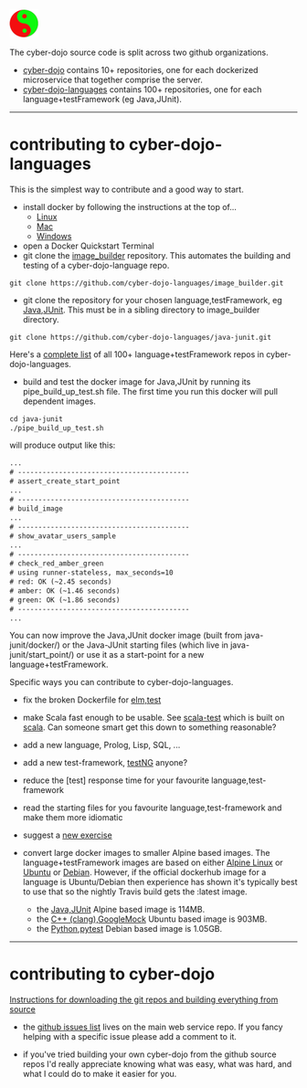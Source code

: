 
<img src="https://raw.githubusercontent.com/cyber-dojo/nginx/master/images/home_page_logo.png"
alt="cyber-dojo yin/yang logo" width="50px" height="50px"/>

The cyber-dojo source code is split across two github organizations.
- [cyber-dojo](https://github.com/cyber-dojo) contains 10+ repositories, one for
each dockerized microservice that together comprise the server.
- [cyber-dojo-languages](https://github.com/cyber-dojo-languages) contains 100+
repositories, one for each language+testFramework (eg Java,JUnit).

- - - -

# contributing to cyber-dojo-languages
This is the simplest way to contribute and a good way to start.
- install docker by following the instructions at the top of...
  - [Linux](http://blog.cyber-dojo.org/2016/10/running-your-own-cyber-dojo-server-on.html)
  - [Mac](http://blog.cyber-dojo.org/2016/10/running-your-own-cyber-dojo-server-on_15.html)
  - [Windows](http://blog.cyber-dojo.org/2016/10/running-your-own-cyber-dojo-server-on_68.html)
- open a Docker Quickstart Terminal
- git clone the [image_builder](https://github.com/cyber-dojo-languages/image_builder) repository.
This automates the building and testing of a cyber-dojo-language repo.
```
git clone https://github.com/cyber-dojo-languages/image_builder.git
```
- git clone the repository for your chosen language,testFramework, eg
[Java,JUnit](https://github.com/cyber-dojo-languages/java-junit). This must be in a
sibling directory to image_builder directory.
```
git clone https://github.com/cyber-dojo-languages/java-junit.git
```
Here's a
[complete list](https://github.com/cyber-dojo/start-points-languages/blob/master/languages_list)
of all 100+ language+testFramework repos in cyber-dojo-languages.
- build and test the docker image for Java,JUnit by running its pipe_build_up_test.sh file.
The first time you run this docker will pull dependent images.

```
cd java-junit
./pipe_build_up_test.sh
```
will produce output like this:
```
...
# ------------------------------------------
# assert_create_start_point
...
# ------------------------------------------
# build_image
...
# ------------------------------------------
# show_avatar_users_sample
...
# ------------------------------------------
# check_red_amber_green
# using runner-stateless, max_seconds=10
# red: OK (~2.45 seconds)
# amber: OK (~1.46 seconds)
# green: OK (~1.86 seconds)
# ------------------------------------------
...
```

You can now improve the Java,JUnit docker image (built from java-junit/docker/)
or the Java-JUnit starting files (which live in java-junit/start_point/)
 or use it as a start-point for a new language+testFramework.

Specific ways you can contribute to cyber-dojo-languages.

- fix the broken Dockerfile for
[elm,test](https://github.com/cyber-dojo-languages/elm-test)

- make Scala fast enough to be usable. See
[scala-test](https://github.com/cyber-dojo-languages/scala-test)
which is built on [scala](https://github.com/cyber-dojo-languages/scala).
Can someone smart get this down to something reasonable?

- add a new language, Prolog, Lisp, SQL, ...

- add a new test-framework, [testNG](https://testng.org/doc/index.html) anyone?

- reduce the [test] response time for your favourite language,test-framework

- read the starting files for you favourite language,test-framework and make them more idiomatic

- suggest a [new exercise](https://github.com/cyber-dojo/start-points-exercises)

- convert large docker images to smaller Alpine based images.
The language+testFramework images are based on either
[Alpine Linux](https://alpinelinux.org/) or
[Ubuntu](https://www.ubuntu.com/) or
[Debian](https://www.debian.org/).
However, if the official dockerhub image for a language is Ubuntu/Debian
then experience has shown it's typically best to use that so the nightly Travis build
gets the :latest image.
  - the [Java,JUnit](https://github.com/cyber-dojo-languages/java-junit) Alpine based image is 114MB.
  - the [C++ (clang),GoogleMock](https://github.com/cyber-dojo-languages/clangplusplus-googlemock) Ubuntu based image is 903MB.
  - the [Python,pytest](https://github.com/cyber-dojo-languages/python-pytest) Debian based image is 1.05GB.


- - - -

# contributing to cyber-dojo

[Instructions for downloading the git repos and building everything from source](https://github.com/cyber-dojo/cyber-dojo/tree/master/dev)

- the [github issues list](https://github.com/cyber-dojo/web/issues) lives on the main web service repo.
If you fancy helping with a specific issue please add a comment to it.

- if you've tried building your own cyber-dojo from the github source repos I'd
really appreciate knowing what was easy, what was hard, and what I could do to
make it easier for you.
